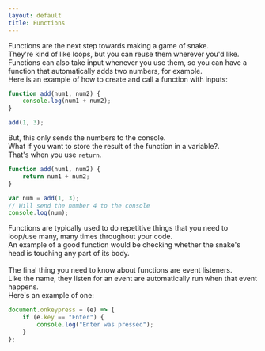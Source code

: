 ```yaml
---
layout: default
title: Functions
---
```


Functions are the next step towards making a game of snake.\
They're kind of like loops, but you can reuse them wherever you'd like.\
Functions can also take input whenever you use them, so you can have a function that automatically adds two numbers, for example.\
Here is an example of how to create and call a function with inputs:
```javascript
function add(num1, num2) {
    console.log(num1 + num2);
}

add(1, 3);
```
But, this only sends the numbers to the console.\
What if you want to store the result of the function in a variable?.\
That's when you use `return`.
```javascript
function add(num1, num2) {
    return num1 + num2;
}

var num = add(1, 3);
// Will send the number 4 to the console
console.log(num);
```
Functions are typically used to do repetitive things that you need to loop/use many, many times throughout your code.\
An example of a good function would be checking whether the snake's head is touching any part of its body.\
\
The final thing you need to know about functions are event listeners.\
Like the name, they listen for an event are automatically run when that event happens.\
Here's an example of one:
```javascript
document.onkeypress = (e) => {
    if (e.key == "Enter") {
        console.log("Enter was pressed");
    }
};
```